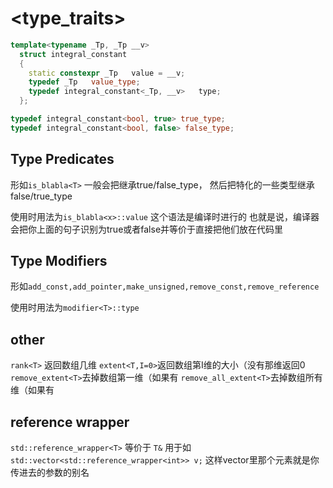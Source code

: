 # <type_traits>
```c++
template<typename _Tp, _Tp __v>
  struct integral_constant
  {
    static constexpr _Tp   value = __v;
    typedef _Tp   value_type;
    typedef integral_constant<_Tp, __v>   type;
  };

typedef integral_constant<bool, true> true_type;
typedef integral_constant<bool, false> false_type;
```
## Type Predicates
形如`is_blabla<T>`
一般会把<T>继承true/false_type， 然后把特化的一些类型继承false/true_type

使用时用法为`is_blabla<x>::value`
这个语法是编译时进行的
也就是说，编译器会把你上面的句子识别为true或者false并等价于直接把他们放在代码里

## Type Modifiers
形如`add_const,add_pointer,make_unsigned,remove_const,remove_reference`

使用时用法为`modifier<T>::type`

## other
`rank<T>` 返回数组几维
`extent<T,I=0>`返回数组第I维的大小（没有那维返回0
`remove_extent<T>`去掉数组第一维（如果有
`remove_all_extent<T>`去掉数组所有维（如果有

## reference wrapper
`std::reference_wrapper<T>` 等价于 `T&`
用于如`std::vector<std::reference_wrapper<int>> v;`
这样vector里那个元素就是你传进去的参数的别名